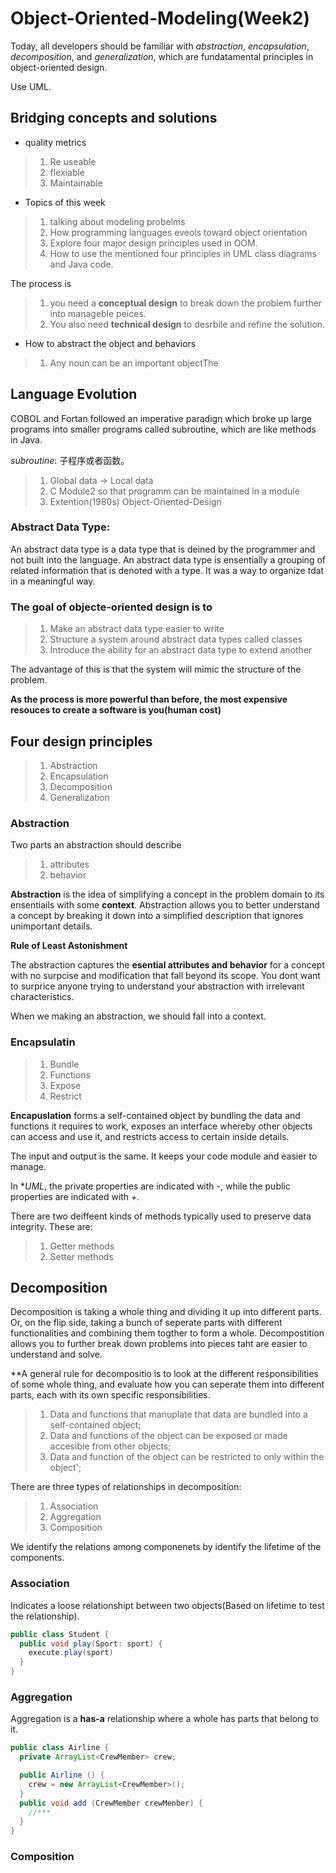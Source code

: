 # Object-Oriented-Modeling(Week2)

Today, all developers should be familiar with *abstraction*, *encapsulation*, *decomposition*, and *generalization*, which are fundatamental principles in object-oriented design.

Use UML.

## Bridging concepts and solutions


- quality metrics
>1. Re useable
>2. flexiable
>3. Maintainable


- Topics of this week
>1. talking about modeling probelms
>2. How programming languages eveols toward object orientation
>3. Explore four major design principles used in OOM.
>4. How to use the mentioned four principles in UML class diagrams and Java code.

The process is 
>1. you need a **conceptual design** to break down the problem further into manageble peices.
>2. You also need **technical design** to desrbile and refine the solution.


- How to abstract the object and behaviors
>1. Any noun can be an important objectThe


## Language Evolution

COBOL and Fortan followed an imperative paradign which broke up large programs into smaller programs called subroutine, which are  like methods in Java.

*subroutine*: 子程序或者函数。

>1. Global data -> Local data
>2. C Module2  so that programm can be maintained in a module
>3. Extention(1980s) Object-Oriented-Design

### Abstract Data Type:

An abstract data type is a data type that is deined by the programmer and not built into the language. An abstract data type is ensentially a grouping of related information that is denoted with a type. It was a way to organize tdat in a meaningful way.


### The goal of objecte-oriented design is to
>1. Make an abstract data type easier to write
>2. Structure a system  around abstract data types called classes
>3. Introduce the ability for an abstract data type to extend another

The advantage of this is that the system will mimic the structure of the problem.

**As the process is more powerful than before, the most expensive resouces to create a software is you(human cost)**


## Four design principles
>1. Abstraction
>2. Encapsulation
>3. Decomposition
>4. Generalization


### Abstraction

Two parts an abstraction should describe
>1. attributes
>2. behavior

**Abstraction** is the idea of simplifying a concept in the problem domain to its ensentiails with some **context**. Abstraction allows you to better understand a concept by breaking it down into a simplified description that ignores unimportant details.

**Rule of Least Astonishment**

The abstraction captures the **esential attributes and behavior** for a concept with no surpcise and modification that fall beyond its scope. You dont want to surprice anyone trying to understand your abstraction with irrelevant characteristics.


When we making an abstraction, we should fall into a context.


### Encapsulatin

>1. Bundle
>2. Functions
>3. Expose
>4. Restrict

**Encapuslation** forms a self-contained object by bundling the data and functions it requires to work, exposes an interface whereby other objects can access and use it, and restricts access to certain inside details.

The input and output is the same. It keeps your code module and easier to manage.

In **UML*, the private properties are indicated with *-*, while the public properties are indicated with *+*.

There are two deiffeent kinds of methods typically used to preserve data integrity. These are:
>1. Getter methods
>2. Setter methods


## Decomposition

Decomposition is taking a whole thing and dividing it up into different parts. Or, on the flip side, taking a bunch of seperate parts with different functionalities and combining them togther to form a whole.  Decompostition allows you to further break down problems into pieces taht are easier to understand and solve.

**A general rule for decompositio is to look at the different responsibilities of some whole thing, and evaluate how you can seperate them into
different parts, each with its own specific responsibilities.


>1. Data and functions that manuplate that data are bundled into a self-contained object;
>2. Data and functions of the object can be exposed or made accesible from other objects;
>3. Data and function of the object can be restricted to only within the object';



There are three types of relationships in decomposition:

>1. Association
>2. Aggregation
>3. Composition


We identify the relations among componenets by identify the lifetime of the components.

### Association

Indicates a loose relationshipt between two objects(Based on lifetime to test the relationship).

```java
public class Student {
  public void play(Sport: sport) {
    execute.play(sport)
  }
}
```

### Aggregation

Aggregation is a **has-a** relationship where a whole has parts that belong to it.


```java
public class Airline {
  private ArrayList<CrewMember> crew;

  public Airline () {
    crew = new ArrayList<CrewMember>();
  }
  public void add (CrewMember crewMenber) {
    //***
  }
}
```


### Composition
